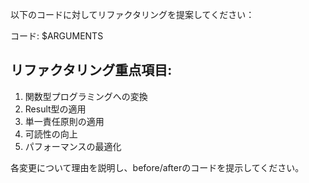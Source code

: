 以下のコードに対してリファクタリングを提案してください：

コード: $ARGUMENTS

## リファクタリング重点項目:
1. 関数型プログラミングへの変換
2. Result型の適用
3. 単一責任原則の適用
4. 可読性の向上
5. パフォーマンスの最適化

各変更について理由を説明し、before/afterのコードを提示してください。
